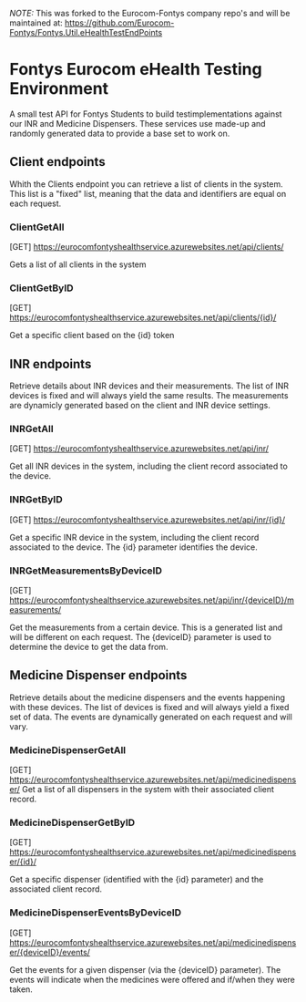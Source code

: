 *NOTE:* This was forked to the Eurocom-Fontys company repo's and will be maintained at: https://github.com/Eurocom-Fontys/Fontys.Util.eHealthTestEndPoints

# Fontys Eurocom eHealth Testing Environment
A small test API for Fontys Students to build testimplementations against our INR and Medicine Dispensers. These services use made-up and randomly generated data to provide a base set to work on.

## Client endpoints
Whith the Clients endpoint you can retrieve a list of clients in the system. This list is a "fixed" list, meaning that the data and identifiers are equal on each request.

### ClientGetAll
[GET] https://eurocomfontyshealthservice.azurewebsites.net/api/clients/

Gets a list of all clients in the system

### ClientGetByID
[GET] https://eurocomfontyshealthservice.azurewebsites.net/api/clients/{id}/

Get a specific client based on the {id} token


## INR endpoints
Retrieve details about INR devices and their measurements. The list of INR devices is fixed and will always yield the same results. The measurements are dynamicly generated based on the client and INR device settings.

### INRGetAll
[GET] https://eurocomfontyshealthservice.azurewebsites.net/api/inr/

Get all INR devices in the system, including the client record associated to the device.

### INRGetByID
[GET] https://eurocomfontyshealthservice.azurewebsites.net/api/inr/{id}/

Get a specific INR device in the system, including the client record associated to the device. The {id} parameter identifies the device.

### INRGetMeasurementsByDeviceID
[GET] https://eurocomfontyshealthservice.azurewebsites.net/api/inr/{deviceID}/measurements/

Get the measurements from a certain device. This is a generated list and will be different on each request. The {deviceID} parameter is used to determine the device to get the data from.

## Medicine Dispenser endpoints
Retrieve details about the medicine dispensers and the events happening with these devices. The list of devices is fixed and will always yield a fixed set of data. The events are dynamically generated on each request and will vary.

### MedicineDispenserGetAll
[GET] https://eurocomfontyshealthservice.azurewebsites.net/api/medicinedispenser/
Get a list of all dispensers in the system with their associated client record.

### MedicineDispenserGetByID
[GET] https://eurocomfontyshealthservice.azurewebsites.net/api/medicinedispenser/{id}/

Get a specific dispenser (identified with the {id} parameter) and the associated client record.

### MedicineDispenserEventsByDeviceID
[GET] https://eurocomfontyshealthservice.azurewebsites.net/api/medicinedispenser/{deviceID}/events/

Get the events for a given dispenser (via the {deviceID} parameter). The events will indicate when the medicines were offered and if/when they were taken.
